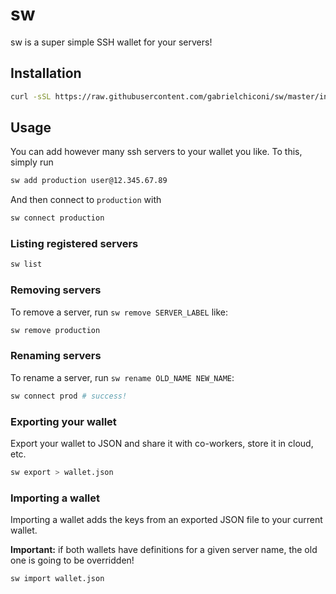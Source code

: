 # sw

sw is a super simple SSH wallet for your servers!

## Installation

```bash
curl -sSL https://raw.githubusercontent.com/gabrielchiconi/sw/master/install.sh | bash
```

## Usage

You can add however many ssh servers to your wallet you like. To this, simply run

```bash
sw add production user@12.345.67.89
```

And then connect to `production` with

```bash
sw connect production
```

### Listing registered servers

```bash
sw list
```

### Removing servers

To remove a server, run `sw remove SERVER_LABEL` like:

```bash
sw remove production
```

### Renaming servers

To rename a server, run `sw rename OLD_NAME NEW_NAME`:

```bash
sw connect prod # success!
```

### Exporting your wallet

Export your wallet to JSON and share it with co-workers, store it in cloud, etc.

```bash
sw export > wallet.json
```

### Importing a wallet

Importing a wallet adds the keys from an exported JSON file to your current wallet.

**Important:**  if both wallets have definitions for a given server name, the old
one is going to be overridden!

```bash
sw import wallet.json
```
